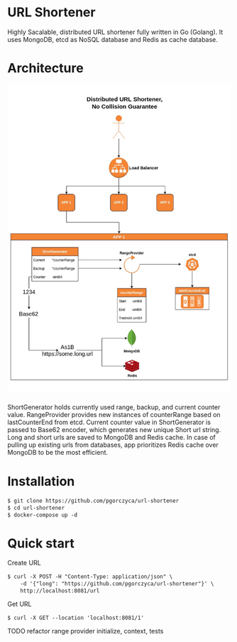# URL Shortener
Highly Sacalable, distributed URL shortener fully written in Go (Golang). It uses MongoDB, etcd as NoSQL database and Redis as cache database.

# Architecture
![](https://github.com/pgorczyca/url-shortener/blob/main/architecture.jpg)
###
ShortGenerator holds currently used range, backup, and current counter value. RangeProvider provides new instances of counterRange based on lastCounterEnd from etcd. Current counter value in ShortGenerator is passed to Base62 encoder, which generates new unique Short url string. Long and short urls are saved to MongoDB and Redis cache. In case of pulling up existing urls from databases, app prioritizes Redis cache over MongoDB to be the most efficient.
# Installation
```
$ git clone https://github.com/pgorczyca/url-shortener
$ cd url-shortener
$ docker-compose up -d
```
# Quick start

Create URL
```
$ curl -X POST -H "Content-Type: application/json" \
    -d '{"long": "https://github.com/pgorczyca/url-shortener"}' \
    http://localhost:8081/url
```
Get URL

```
$ curl -X GET --location 'localhost:8081/1'

```

TODO
refactor range provider initialize,
context,
tests
